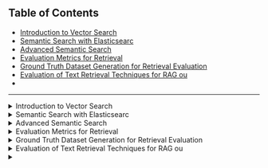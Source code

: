 ## Table of Contents
- [Introduction to Vector Search](#lecture-1)
- [Semantic Search with Elasticsearc](#lecture-2)
- [Advanced Semantic Search](#lecture-3)
- [Evaluation Metrics for Retrieval](#lecture-4)
- [Ground Truth Dataset Generation for Retrieval Evaluation](#lecture-5)
- [Evaluation of Text Retrieval Techniques for RAG ou](#lecture-6)
- [](#lecture-7)
---

<details>
  
  <summary id="lecture-1"> Introduction to Vector Search</summary>
  # Basics of Vector Database
  
- **Intuition**: Understanding the basics and intuition behind vector databases.

## Popular Use Case
- **Semantic Search**:
  - **Example**: Google searches for "how many employees does Apple have" vs. "where can I pick apples near me".
  - **Understanding Context**: Google uses semantic search to understand context and provide relevant results.

## Why Vector Databases are Popular
- **Data Explosion**: Increase in diversified data formats (text, image, audio).
- **Limitations of Classical Databases**: Not suited for handling unstructured data.
- **Large Language Models**: Lack long-term memory; vector databases help store and retrieve relevant information for better results.

## Vector Embeddings
- **Definition**: Embeddings are a bunch of numbers capturing associations of text.
- **Closeness in Meaning**: Data points closer in meaning are placed near each other in vector space.
- **Types of Embeddings**: Words, sentences, and large documents (legal, marketing) can all be converted into embeddings.

## Creating Vector Embeddings
- **Process**:
  - Gather and preprocess data.
  - Train a machine learning model to generate embeddings.
  - Iterative process to refine model for better embeddings.
- **Pre-trained Models**: Can use models from sources like Hugging Face.

## Vector Database
- **Storage and Retrieval**: Efficiently store and retrieve vast amounts of vector data.
- **Indexing**: Key for efficient retrieval; various indexing methods available.
- **Workflow**:
  - Convert data (image, document, audio) into embeddings using a pre-trained model.
  - Index and store embeddings in a vector database.
  - Query converted to vector, searched in the database, and relevant results retrieved based on similarity scores.

## Applications of Vector Database
- **Use Cases**:
  - Remember past data for large language models.
  - Semantic search, personalized recommendations, and text generation.

## Next Session
- **Lab**: Setup a semantic search engine using Elasticsearch.
- **Practical Application**: Demonstration of the discussed concepts.

</details>
<details>
  
  <summary id="lecture-2"> Semantic Search with Elasticsearc</summary>

- In this section, we will build a semantic search engine using Elasticsearch.
- We will use the same Python environment and Docker container as Module 1.

### Docker Setup

- Ensure Docker is running. If not, start it using the command from Module 1.
- Once Docker is up, we'll connect to Elasticsearch locally.

### Environment Setup

- Use the Python environment from Module 1.
- Install necessary packages, including additional ones if required.

### Architecture Overview

- We'll use a documents.json file, creating 'documents' for Elasticsearch.
- Pre-trained models from Hugging Face will generate embeddings.
- Embeddings are indexed into Elasticsearch.
- Queries will retrieve semantic results.
  ![image](https://github.com/user-attachments/assets/8a448a25-373e-4b42-b668-58b634b0acde)


### Elastic Search Concepts

- Understand 'documents' and 'index' concepts.
  - Documents: Collections of fields with associated values.
  - Index: Optimized collection of documents for efficient search.

### Data Preparation

- Convert documents.json into Elasticsearch-friendly format.
- Flatten hierarchy to ensure all data is on the same level.
```python
import json

with open('documents.json', 'rt') as f_in:
    docs_raw = json.load(f_in)

documents = []

for course_dict in docs_raw:
    for doc in course_dict['documents']:
        doc['course'] = course_dict['course']
        documents.append(doc)
```

### Package Installation

- Install Sentence Transformers package for embedding generation.
```python
# This is a new library compared to the previous modules. 
# Please perform "pip install sentence_transformers==2.7.0"
from sentence_transformers import SentenceTransformer

# if you get an error do the following:
# 1. Uninstall numpy 
# 2. Uninstall torch
# 3. pip install numpy==1.26.4
# 4. pip install torch
# run the above cell, it should work
model = SentenceTransformer("all-mpnet-base-v2")
```
### Sentence Transformers Overview

- Utilize pre-trained models to generate embeddings efficiently.
- Example usage and inference with Sentence Transformers.
```python
model = SentenceTransformer("all-mpnet-base-v2")

# different models have different length
len(model.encode("This is a simple sentence"))
```
### Embedding Generation

- Create embeddings for documents using selected models.
- Store embeddings alongside original data for indexing.
```python
#created the dense vector using the pre-trained model
operations = []
for doc in documents:
    # Transforming the title into an embedding using the model
    doc["text_vector"] = model.encode(doc["text"]).tolist()
    operations.append(doc)
``` 

### Elasticsearch Setup

- Ensure Elasticsearch Docker container is running locally.
- Connect to Elasticsearch instance from Python environment.
```python
from elasticsearch import Elasticsearch
es_client = Elasticsearch('http://localhost:9200') 
```

### Indexing

- Define mappings to structure data in Elasticsearch.
- Map fields and data types for efficient storage and retrieval.

### Mapping Creation

- Define schema-like mapping for Elasticsearch indexing.
- Specify fields, data types, and embedding dimensions.
```python
index_settings = {
    "settings": {
        "number_of_shards": 1,
        "number_of_replicas": 0
    },
    "mappings": {
        "properties": {
            "text": {"type": "text"},
            "section": {"type": "text"},
            "question": {"type": "text"},
            "course": {"type": "keyword"} ,
            "text_vector": {"type": "dense_vector", "dims": 768, "index": True, "similarity": "cosine"},
        }
    }
}
index_name = "course-questions"

for doc in operations:
    try:
        es_client.index(index=index_name, document=doc)
    except Exception as e:
        print(e)
```
- Create end user query
```python
search_term = "windows or mac?"
vector_search_term = model.encode(search_term)

query = {
    "field": "text_vector",
    "query_vector": vector_search_term,
    "k": 5,
    "num_candidates": 10000, 
}
```
### Connection Verification

- Test Elasticsearch connection to ensure successful setup.
```python
res = es_client.search(index=index_name, knn=query, source=["text", "section", "question", "course"])
res["hits"]["hits"]
```
- Perform Keyword search with Semantic Search (Hybrid/Advanced Search)
```python
# Note: I made a minor modification to the query shown in the notebook here
# (compare to the one shown in the video)
# Included "knn" in the search query (to perform a semantic search) along with the filter  
response = es_client.search(
    index=index_name,
    query={
        "bool": {
          "multi_match": {"query" : "windows or python?,
                        "fields": ["text", "question", "course", "title"],
                        "type": "best_fields"
                          },
                },
          "filter" : {
              "term" : {
                        "course": "data-engineering-zoomcamp"
          }
        }
        }
    }
}

response["hits"]["hits"]
```
### Conclusion

- Architecture setup and initial data preparation complete.
- Ready to proceed with indexing and semantic search implementation.
</details>


<details>
  
  <summary id="lecture-3"> Advanced Semantic Search</summary>

### Understanding Semantic vs. Keyword Search
- The advanced semantic search is not truly semantic; it's more like a keyword search.
- Semantic search requires converting user input into vector embedding.

### Correct Implementation
- In this session, we correct the implementation for advanced semantic search.

### Code Example
- Here is the corrected code for advanced semantic search.
- Main difference: passing vector embedding from user input.
```python
knn_query = {
    "field": "text_vector",
    "query_vector": vector_search_term,
    "k": 5,
    "num_candidates": 10000
}

response = es_client.search(
    index=index_name,
    query={
        "match": {"section": "General course-related questions"},
    },
    knn=knn_query,
    size=5
)

response["hits"]["hits"]
```
### Results Analysis
- Scores in advanced search may exceed 1, indicating different scoring scales.
- Elastic search handles core functionality; scores can vary based on search complexity.

### Custom Scoring
- Use `explain=true` to understand score calculation.
- Custom scoring can align with business or user needs.


</details>
<details>
  
  <summary id="lecture-4"> Evaluation Metrics for Retrieval</summary>

- Let's discuss evaluation (Evola) in our search results.
- This is crucial in the retrieval (R) part where we retrieve data from our knowledge base.
- There are various methods of storing and retrieving data.
- We've seen Min search, Elasticsearch for text retrieval, and Vector search using Elasticsearch.
- What's the best method? It depends on your data and requirements.
- Evaluation techniques help determine the best approach.

### Understanding Evaluation Metrics

- Different evaluation metrics measure search effectiveness.
- Ground truth or gold standard data sets are essential for evaluation.
- Each query should have known relevant documents for evaluation.
- Evaluating system performance involves comparing retrieved documents to expected results.

### Practical Applications

- Use evaluation metrics to assess system performance objectively.
- Different metrics like precision, recall, and F1-score provide insights into retrieval quality.
- Experiment with various retrieval methods and parameters to optimize search results.
- Evaluate which method retrieves relevant documents most effectively.
- Understand the uniqueness of each data set and tailor your evaluation metrics accordingly.

### Generating Gold Standard Data

- Use human-labeled data or automated methods to create gold standard data sets.
- Assess and rank retrieval methods based on their ability to retrieve relevant documents.
- Discuss different evaluation metrics and their relevance in ranking systems.
- Explore techniques for generating and using gold standard data effectively.

### Conclusion and Next Steps

- Next, we'll delve into generating gold standard data sets using machine learning.
- In production, user feedback and annotators help refine evaluation metrics.
- Stay tuned for practical examples and applications in upcoming videos.

### Additional Resources

- Explore various evaluation metrics and their roles in assessing retrieval systems.
- Learn more about ranking metrics and their practical applications in search systems.

### Next Video Preview

- In the next video, we'll explore how to create a gold standard data set using NLP techniques.

</details>
<details>
  
  <summary id="lecture-5"> Ground Truth Dataset Generation for Retrieval Evaluation</summary>

### Ground Truth Dataset
- A ground truth dataset is crucial for evaluating the performance of retrieval systems.
- This dataset typically includes thousands of queries (1,000, 2,000, 10,000, or more) with known relevant documents.

### Creating Query-Document Pairs
- For each query in the dataset, the relevant documents from our knowledge base are identified.
- Often, multiple relevant documents exist for a single query.
- Simplification for this exercise: each query will have one known relevant document.

### Generating the Dataset
- Plan to generate a dataset with:
  - A large number of queries (e.g., 5,000 queries for 1,000 FAQ records).
  - For each query, identifying the relevant document.

### Using Human Annotators and Domain Experts
- Human annotators and domain experts can manually evaluate the relevance of documents to queries.
- This method, though time-consuming, produces high-quality, gold-standard datasets.

### Observing User Queries and System Responses
- Another method involves observing real user queries and system responses, and then having humans evaluate the results.

### Simplification for Experimental Purposes
- For our experiments, we will simplify the process:
  - Use an existing dataset.
  - Assign unique IDs to documents.
  - Use a hashing method to ensure document IDs remain consistent.

### Generating Unique Document IDs
- Importance of having unique IDs for each document to maintain integrity in the dataset.
- Challenges with assigning IDs and ensuring they remain consistent despite updates.
- Using a combination of document content and MD5 hashing to generate stable IDs.
```phyton
n = len(documents)
for i in range(n):
    documents[i] = i
```
- Generate id based on content
```phyton
import hashlib

def generate_document_id(doc):
    # combined = f"{doc['course']}-{doc['question']}"
    combined = f"{doc['course']}-{doc['question']}-{doc['text'][:10]}"
    hash_object = hashlib.md5(combined.encode())
    hash_hex = hash_object.hexdigest()
    document_id = hash_hex[:8]
    return document_id
```
```python
for doc in documents:
    doc['id'] = generate_document_id(doc)
```

### Saving the Dataset
- Exporting the dataset to JSON format for further use.
- Ensuring readability by adding indentation to the JSON file.

### Generating User Queries with LLMs
- Using a language model to generate user queries based on FAQ records.
- Crafting a prompt to simulate a student asking questions based on the provided FAQ record.
```python
prompt_template = """
You emulate a student who's taking our course.
Formulate 5 questions this student might ask based on a FAQ record. The record
should contain the answer to the questions, and the questions should be complete and not too short.
If possible, use as fewer words as possible from the record. 

The record:

section: {section}
question: {question}
answer: {text}

Provide the output in parsable JSON without using code blocks:

["question1", "question2", ..., "question5"]
""".strip()
```
- Ensuring the generated questions are complete, relevant, and do not use too many exact words from the record.

### Implementing the LLM for Query Generation
- Using the prompt to generate five user questions for each FAQ record.
- Configuring the language model client and executing the query generation process.
```python
from openai import OpenAI
client = OpenAI()
```
```python
prompt = prompt_template.format(**doc)

response = client.chat.completions.create(
        model='gpt-4o',
        messages=[{"role": "user", "content": prompt}]
    )

json_response = response.choices[0].message.content
json.loads(json_response)
```
Do for all:
```python
def generate_questions(doc):
    prompt = prompt_template.format(**doc)

    response = client.chat.completions.create(
        model='gpt-4o',
        messages=[{"role": "user", "content": prompt}]
    )

    json_response = response.choices[0].message.content
    return json_response
```
```python
from tqdm.auto import tqdm
```
```python
results = {}
```
### Handling Duplicate Questions
- Addressing the issue of duplicate questions in the dataset.
```python
for doc in tqdm(documents): 
    doc_id = doc['id']
    if doc_id in results: # acts like a hash
        continue

    questions = generate_questions(doc)
    results[doc_id] = questions
```
- Merging duplicates or differentiating them by including parts of the answer in the hash.

### Finalizing the Dataset
- Final steps in processing the dataset.
- Ensuring all document IDs are unique and correctly assigned.
- Saving the processed dataset to JSON format for use in retrieval experiments.
```python
parsed_resulst = {}

for doc_id, json_questions in results.items():
    parsed_resulst[doc_id] = json.loads(json_questions)
```
```python
doc_index = {d['id']: d for d in documents}
```
```python
final_results = []

for doc_id, questions in parsed_resulst.items():
    course = doc_index[doc_id]['course']
    for q in questions:
        final_results.append((q, course, doc_id))
```
- Save to csv
```python
import pandas as pd
```
```python
df = pd.DataFrame(final_results, columns=['question', 'course', 'document'])
```
```python
df.to_csv('ground-truth-data.csv', index=False)
```
### Conclusion
- The importance of a well-constructed ground truth dataset for evaluating retrieval systems.
- Simplifications made for the experiment and the methods used to ensure data integrity and relevance.
</details>
<details>
  
  <summary id="lecture-6"> Evaluation of Text Retrieval Techniques for RAG ou</summary>
</details>
<details>
  
  <summary id="lecture-7"> </summary>
</details>

